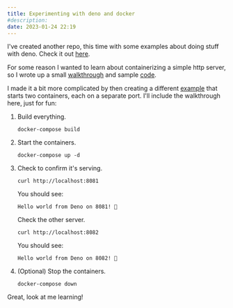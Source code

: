 ```yaml
---
title: Experimenting with deno and docker
#description: 
date: 2023-01-24 22:19
---
```


I've created another repo, this time with some examples about doing stuff with deno. Check it out [here](https://github.com/deer/deno_examples).

For some reason I wanted to learn about containerizing a simple http server, so I wrote up a small [walkthrough](https://github.com/deer/deno_examples/blob/main/docker/hello_world/README.md) and sample [code](https://github.com/deer/deno_examples/tree/main/docker/hello_world/src).

I made it a bit more complicated by then creating a different [example](https://github.com/deer/deno_examples/tree/main/docker/double_hello_world) that starts two containers, each on a separate port. I'll include the walkthrough here, just for fun:

1. Build everything.
    ```
    docker-compose build
    ```
2. Start the containers.
    ```
    docker-compose up -d
    ```
3. Check to confirm it's serving.
    ```
    curl http://localhost:8081
    ```
    You should see:
    ```
    Hello world from Deno on 8081! 🦕
    ```
    Check the other server.
    ```
    curl http://localhost:8082
    ```
    You should see:
    ```
    Hello world from Deno on 8082! 🦕
    ```
4. (Optional) Stop the containers.
   ```
   docker-compose down
   ```

Great, look at me learning!